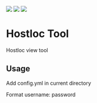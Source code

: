 
![](https://github.com/zhanghanyun/hostloc/workflows/Go/badge.svg?branch=master)
![](https://img.shields.io/badge/license-MIT-blueviolet.svg)
![](https://tokei.rs/b1/github/zhanghanyun/hostloc?category=code)


# Hostloc Tool

Hostloc  view tool

## Usage

Add config.yml in current directory

Format username: password 
